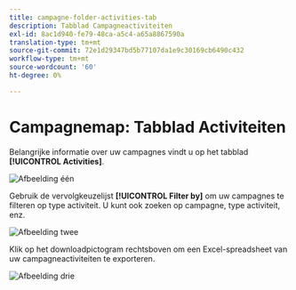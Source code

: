 ```yaml
---
title: campagne-folder-activities-tab
description: Tabblad Campagneactiviteiten
exl-id: 8ac1d940-fe79-48ca-a5c4-a65a8867590a
translation-type: tm+mt
source-git-commit: 72e1d29347bd5b77107da1e9c30169cb6490c432
workflow-type: tm+mt
source-wordcount: '60'
ht-degree: 0%

---
```


# Campagnemap: Tabblad Activiteiten

Belangrijke informatie over uw campagnes vindt u op het tabblad **[!UICONTROL Activities]**.

![Afbeelding één](/help/sky/assets/campaign-folders/campaign-folder-activities-tab/campaign-folder-activities-tab-1.png)

Gebruik de vervolgkeuzelijst **[!UICONTROL Filter by]** om uw campagnes te filteren op type activiteit. U kunt ook zoeken op campagne, type activiteit, enz.

![Afbeelding twee](/help/sky/assets/campaign-folders/campaign-folder-activities-tab/campaign-folder-activities-tab-2.png)

Klik op het downloadpictogram rechtsboven om een Excel-spreadsheet van uw campagneactiviteiten te exporteren.

![Afbeelding drie](/help/sky/assets/campaign-folders/campaign-folder-activities-tab/campaign-folder-activities-tab-3.png)
